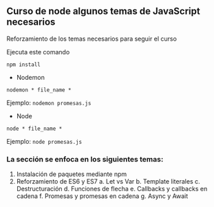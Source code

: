 ## Curso de node algunos temas de JavaScript necesarios

 Reforzamiento de los temas necesarios para
 seguir el curso


Ejecuta este comando

```
npm install
```

* Nodemon
```
nodemon * file_name *
```
Ejemplo: ``` nodemon promesas.js ```

* Node
```
node * file_name *
```
Ejemplo: ``` node promesas.js ```



### La sección se enfoca en los siguientes temas:

1. Instalación de paquetes mediante npm
2. Reforzamiento de ES6 y ES7
a. Let vs Var
b. Template literales
c. Destructuración
d. Funciones de flecha
e. Callbacks y callbacks en cadena
f. Promesas y promesas en cadena
g. Async y Await